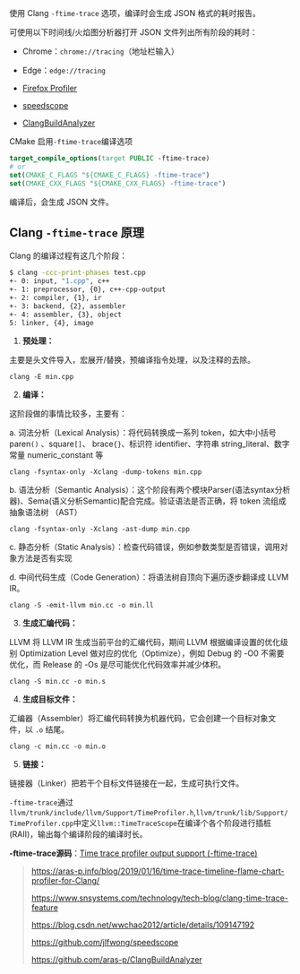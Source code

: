 使用 Clang `-ftime-trace` 选项，编译时会生成  JSON 格式的耗时报告。

可使用以下时间线/火焰图分析器打开 JSON 文件列出所有阶段的耗时：

- Chrome：`chrome://tracing`（地址栏输入）

- Edge：`edge://tracing`
- [⁨Firefox Profiler](https://profiler.firefox.com/)
- [speedscope](https://www.speedscope.app/)
- [ClangBuildAnalyzer](https://github.com/aras-p/ClangBuildAnalyzer)

CMake 启用`-ftime-trace`编译选项

```cmake
target_compile_options(target PUBLIC -ftime-trace)
# or
set(CMAKE_C_FLAGS "${CMAKE_C_FLAGS} -ftime-trace")
set(CMAKE_CXX_FLAGS "${CMAKE_CXX_FLAGS} -ftime-trace")
```
编译后，会生成 JSON 文件。
## Clang `-ftime-trace` 原理

Clang 的编译过程有这几个阶段：

```bash
$ clang -ccc-print-phases test.cpp 
+- 0: input, "1.cpp", c++
+- 1: preprocessor, {0}, c++-cpp-output
+- 2: compiler, {1}, ir
+- 3: backend, {2}, assembler
+- 4: assembler, {3}, object
5: linker, {4}, image
```

1. **预处理：**

主要是头文件导入，宏展开/替换，预编译指令处理，以及注释的去除。

`clang -E min.cpp`

2. **编译：**

这阶段做的事情比较多，主要有：

a. 词法分析（Lexical Analysis）：将代码转换成一系列 token，如大中小括号 paren`()` 、square`[]`、 brace`{}`、标识符 identifier、字符串 string_literal、数字常量 numeric_constant 等

`clang -fsyntax-only -Xclang -dump-tokens min.cpp`

b. 语法分析（Semantic Analysis）：这个阶段有两个模块Parser(语法syntax分析器)、Sema(语义分析Semantic)配合完成。验证语法是否正确，将 token 流组成抽象语法树 （AST）

`clang -fsyntax-only -Xclang -ast-dump min.cpp`

c. 静态分析（Static Analysis）：检查代码错误，例如参数类型是否错误，调用对象方法是否有实现

d. 中间代码生成（Code Generation）：将语法树自顶向下遍历逐步翻译成 LLVM IR。 

`clang -S -emit-llvm min.cc -o min.ll`

3. **生成汇编代码：**

LLVM 将 LLVM IR 生成当前平台的汇编代码，期间 LLVM 根据编译设置的优化级别 Optimization Level 做对应的优化（Optimize），例如 Debug 的 -O0 不需要优化，而 Release 的 -Os 是尽可能优化代码效率并减少体积。

`clang -S min.cc -o min.s`

4. **生成目标文件：**

汇编器（Assembler）将汇编代码转换为机器代码，它会创建一个目标对象文件，以 `.o` 结尾。

`clang -c min.cc -o min.o`

5. **链接：**

链接器（Linker）把若干个目标文件链接在一起，生成可执行文件。



`-ftime-trace`通过`llvm/trunk/include/llvm/Support/TimeProfiler.h`,`llvm/trunk/lib/Support/TimeProfiler.cpp`中定义`llvm::TimeTraceScope`在编译个各个阶段进行插桩(RAII)，输出每个编译阶段的编译时长。



**-ftime-trace源码**：[Time trace profiler output support (-ftime-trace)](https://github.com/aras-p/llvm-project-20170507/pull/2/files)



> https://aras-p.info/blog/2019/01/16/time-trace-timeline-flame-chart-profiler-for-Clang/
>
> https://www.snsystems.com/technology/tech-blog/clang-time-trace-feature
>
> https://blog.csdn.net/wwchao2012/article/details/109147192
>
> https://github.com/jlfwong/speedscope
>
> https://github.com/aras-p/ClangBuildAnalyzer